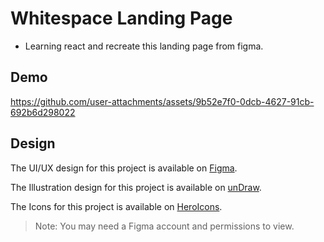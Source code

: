 # Whitespace Landing Page

- Learning react and recreate this landing page from figma.

## Demo

https://github.com/user-attachments/assets/9b52e7f0-0dcb-4627-91cb-692b6d298022




## Design

The UI/UX design for this project is available on [Figma](https://www.figma.com/community/file/1156860863353724933). 

The Illustration design for this project is available on [unDraw](https://undraw.co).

The Icons for this project is available on [HeroIcons](https://heroicons.com/).

> Note: You may need a Figma account and permissions to view.

